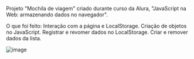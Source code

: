 Projeto "Mochila de viagem" criado durante curso da Alura, "JavaScript na Web: armazenando dados no navegador".

O que foi feito:
Interação com a página e LocalStorage.
Criação de objetos no JavaScript.
Registrar e revomer dados no LocalStorage.
Criar e remover dados da lista.

![image](https://user-images.githubusercontent.com/71712963/208783051-aed03ca7-c190-4e41-a77c-6b9960bc1111.png)
